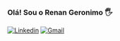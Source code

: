 ### Olá! Sou o Renan Geronimo 🖐

[![Linkedin](https://img.shields.io/badge/LinkedIn-0077B5?style=for-the-badge&logo=linkedin&logoColor=white)](https://www.linkedin.com/in/renangeronimo/)
[![Gmail](https://img.shields.io/badge/Gmail-D14836?style=for-the-badge&logo=gmail&logoColor=white)](https://mail.google.com/mail/u/0/#inbox?compose=GTvVlcRzCMnNFwPbrxrtTgQFJTwRzkZjNVqdpzfwMxlSwXgGMNncQCfCQWTZTspztgKWRCzCRDzMN)



<!--[![Top Langs](https://github-readme-stats.vercel.app/api/top-langs/?username=anuraghazra&layout=compact)](https://github.com/anuraghazra/github-readme-stats)

[![Top Langs](https://github-readme-stats.vercel.app/api/top-langs/?username=RenanGeronimo&layout=compact)](https://github.com/RenanGeronimo/github-readme-stats)

[![Top Langs](https://github-readme-stats.vercel.app/api/wakatime?username=RenanGeronimo)](https://github.com/RenanGeronimo/github-readme-stats)-->

<!--https://dev.to/envoy_/150-badges-for-github-pnk-->

<!--## Tecnologias que uso no dia a dia

<div style="display: incline_block"><br/>
    <img aling="center" alt="html4" src="https://aleen42.github.io/badges/src/line.svg" />
</div>-->
